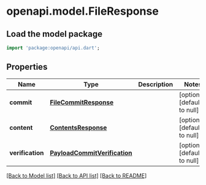 # openapi.model.FileResponse

## Load the model package
```dart
import 'package:openapi/api.dart';
```

## Properties
Name | Type | Description | Notes
------------ | ------------- | ------------- | -------------
**commit** | [**FileCommitResponse**](FileCommitResponse.md) |  | [optional] [default to null]
**content** | [**ContentsResponse**](ContentsResponse.md) |  | [optional] [default to null]
**verification** | [**PayloadCommitVerification**](PayloadCommitVerification.md) |  | [optional] [default to null]

[[Back to Model list]](../README.md#documentation-for-models) [[Back to API list]](../README.md#documentation-for-api-endpoints) [[Back to README]](../README.md)


